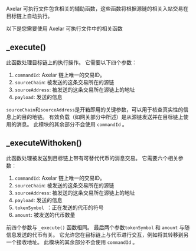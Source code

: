 Axelar 可执行文件包含相关的辅助函数，这些函数将根据源链的相关入站交易在目标链上自动执行。

以下是您需要使用 Axelar 可执行文件中的相关函数

## \_execute()

此函数处理目标链上的执行操作。 它需要以下四个参数：

1. `commandId`: Axelar 链上唯一的交易ID。
2. `sourceChain`: 被发送的这条交易所在的源链
3. `sourceAddress`: 被发送的这条交易所在源链上的地址
4. `payload`: 发送的信息

`sourceChain`和`sourceAddress`是开箱即用的关键参数，可以用于核查真实性的信息上的目的地链。 有效负载（如网关部分中所述）是从源链发送并在目标链上使用的消息。 此模块的其余部分不会使用 `commandId` 。

## \_executeWithoken()

此函数处理被发送到目标链上带有可替代代币的消息交易。 它需要六个相关参数：

1. `commandId`: Axelar 链上唯一的交易ID。
2. `sourceChain`: 被发送的这条交易所在的源链
3. `sourceAddress`: 被发送的这条交易所在源链上的地址
4. `payload`: 发送的信息
5. `tokenSymbol `：正在发送的代币的符号
6. `amount`: 被发送的代币数量

前四个参数与 `_execute()` 函数相同。 最后两个参数`tokenSymbol` 和 `amount` 与随信息发送的代币有关。 它允许您在目标链上与代币进行交互，例如将其转移到另一个接收地址。 此模块的其余部分不会使用 `commandId` 。
